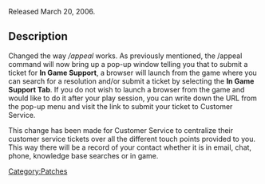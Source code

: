 Released March 20, 2006.

## Description

Changed the way _/appeal_ works. As previously mentioned, the /appeal
command will now bring up a pop-up window telling you that to submit a
ticket for **In Game Support**, a browser will launch from the game
where you can search for a resolution and/or submit a ticket by
selecting the **In Game Support Tab**. If you do not wish to launch a
browser from the game and would like to do it after your play session,
you can write down the URL from the pop-up menu and visit the link to
submit your ticket to Customer Service.

This change has been made for Customer Service to centralize their
customer service tickets over all the different touch points provided to
you. This way there will be a record of your contact whether it is in
email, chat, phone, knowledge base searches or in game.

[Category:Patches](Category:Patches.md)
